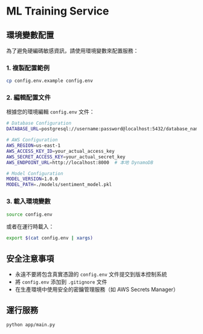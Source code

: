 # ML Training Service

## 環境變數配置

為了避免硬編碼敏感資訊，請使用環境變數來配置服務：

### 1. 複製配置範例
```bash
cp config.env.example config.env
```

### 2. 編輯配置文件
根據您的環境編輯 `config.env` 文件：

```bash
# Database Configuration
DATABASE_URL=postgresql://username:password@localhost:5432/database_name

# AWS Configuration
AWS_REGION=us-east-1
AWS_ACCESS_KEY_ID=your_actual_access_key
AWS_SECRET_ACCESS_KEY=your_actual_secret_key
AWS_ENDPOINT_URL=http://localhost:8000  # 本地 DynamoDB

# Model Configuration
MODEL_VERSION=1.0.0
MODEL_PATH=./models/sentiment_model.pkl
```

### 3. 載入環境變數
```bash
source config.env
```

或者在運行時載入：
```bash
export $(cat config.env | xargs)
```

## 安全注意事項

- 永遠不要將包含真實憑證的 `config.env` 文件提交到版本控制系統
- 將 `config.env` 添加到 `.gitignore` 文件
- 在生產環境中使用安全的密鑰管理服務（如 AWS Secrets Manager）

## 運行服務

```bash
python app/main.py
```
